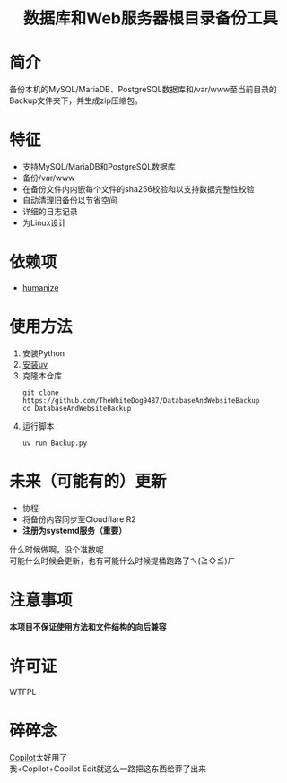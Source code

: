 <h1 style="text-align: center;">数据库和Web服务器根目录备份工具</h1>

# 简介
备份本机的MySQL/MariaDB、PostgreSQL数据库和/var/www至当前目录的Backup文件夹下，并生成zip压缩包。

# 特征
- 支持MySQL/MariaDB和PostgreSQL数据库
- 备份/var/www
- 在备份文件内内嵌每个文件的sha256校验和以支持数据完整性校验
- 自动清理旧备份以节省空间
- 详细的日志记录
- 为Linux设计

# 依赖项
- [humanize](https://github.com/python-humanize/humanize)

# 使用方法
1. 安装Python
2. [安装uv](https://docs.astral.sh/uv/getting-started/installation/)
3. 克隆本仓库
    ```shell
    git clone https://github.com/TheWhiteDog9487/DatabaseAndWebsiteBackup
    cd DatabaseAndWebsiteBackup
    ```
4. 运行脚本
    ```shell
    uv run Backup.py
    ```

# 未来（可能有的）更新
- 协程
- 将备份内容同步至Cloudflare R2
- **注册为systemd服务（重要）**

什么时候做啊，没个准数呢  
可能什么时候会更新，也有可能什么时候提桶跑路了ㄟ(≧◇≦)ㄏ

# 注意事项
**本项目不保证使用方法和文件结构的向后兼容**

# 许可证
WTFPL

# 碎碎念
[Copilot](https://copilot.github.com/)太好用了  
我+Copilot+Copilot Edit就这么一路把这东西给莽了出来